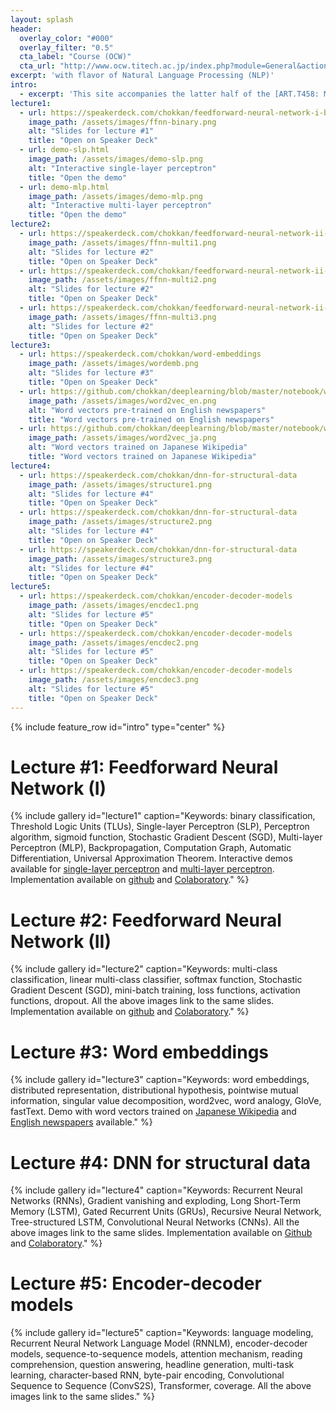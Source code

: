 ```yaml
---
layout: splash
header:
  overlay_color: "#000"
  overlay_filter: "0.5"
  cta_label: "Course (OCW)"
  cta_url: "http://www.ocw.titech.ac.jp/index.php?module=General&action=T0300&JWC=201804845&lang=EN"
excerpt: 'with flavor of Natural Language Processing (NLP)'
intro: 
  - excerpt: 'This site accompanies the latter half of the [ART.T458: Machine Learning](http://www.ocw.titech.ac.jp/index.php?module=General&action=T0300&JWC=201804845&lang=EN) course at [Tokyo Institute of Technology](https://www.titech.ac.jp/english/), which focuses on Deep Learning for Natural Language Processing (NLP). Course materials, demos, and implementations are available.'
lecture1:
  - url: https://speakerdeck.com/chokkan/feedforward-neural-network-i-binary-classification
    image_path: /assets/images/ffnn-binary.png
    alt: "Slides for lecture #1"
    title: "Open on Speaker Deck"
  - url: demo-slp.html
    image_path: /assets/images/demo-slp.png
    alt: "Interactive single-layer perceptron"
    title: "Open the demo"
  - url: demo-mlp.html
    image_path: /assets/images/demo-mlp.png
    alt: "Interactive multi-layer perceptron"
    title: "Open the demo"
lecture2:
  - url: https://speakerdeck.com/chokkan/feedforward-neural-network-ii-multi-class-classification
    image_path: /assets/images/ffnn-multi1.png
    alt: "Slides for lecture #2"
    title: "Open on Speaker Deck"
  - url: https://speakerdeck.com/chokkan/feedforward-neural-network-ii-multi-class-classification
    image_path: /assets/images/ffnn-multi2.png
    alt: "Slides for lecture #2"
    title: "Open on Speaker Deck"
  - url: https://speakerdeck.com/chokkan/feedforward-neural-network-ii-multi-class-classification
    image_path: /assets/images/ffnn-multi3.png
    alt: "Slides for lecture #2"
    title: "Open on Speaker Deck"
lecture3:
  - url: https://speakerdeck.com/chokkan/word-embeddings
    image_path: /assets/images/wordemb.png
    alt: "Slides for lecture #3"
    title: "Open on Speaker Deck"
  - url: https://github.com/chokkan/deeplearning/blob/master/notebook/word2vec_en.ipynb
    image_path: /assets/images/word2vec_en.png
    alt: "Word vectors pre-trained on English newspapers"
    title: "Word vectors pre-trained on English newspapers"
  - url: https://github.com/chokkan/deeplearning/blob/master/notebook/word2vec_ja.ipynb
    image_path: /assets/images/word2vec_ja.png
    alt: "Word vectors trained on Japanese Wikipedia"
    title: "Word vectors trained on Japanese Wikipedia"
lecture4:
  - url: https://speakerdeck.com/chokkan/dnn-for-structural-data
    image_path: /assets/images/structure1.png
    alt: "Slides for lecture #4"
    title: "Open on Speaker Deck"
  - url: https://speakerdeck.com/chokkan/dnn-for-structural-data
    image_path: /assets/images/structure2.png
    alt: "Slides for lecture #4"
    title: "Open on Speaker Deck"
  - url: https://speakerdeck.com/chokkan/dnn-for-structural-data
    image_path: /assets/images/structure3.png
    alt: "Slides for lecture #4"
    title: "Open on Speaker Deck"
lecture5:
  - url: https://speakerdeck.com/chokkan/encoder-decoder-models
    image_path: /assets/images/encdec1.png
    alt: "Slides for lecture #5"
    title: "Open on Speaker Deck"
  - url: https://speakerdeck.com/chokkan/encoder-decoder-models
    image_path: /assets/images/encdec2.png
    alt: "Slides for lecture #5"
    title: "Open on Speaker Deck"
  - url: https://speakerdeck.com/chokkan/encoder-decoder-models
    image_path: /assets/images/encdec3.png
    alt: "Slides for lecture #5"
    title: "Open on Speaker Deck"
---
```


{% include feature_row id="intro" type="center" %}

# Lecture #1: Feedforward Neural Network (I)

{% include gallery id="lecture1" caption="Keywords: binary classification, Threshold Logic Units (TLUs), Single-layer Perceptron (SLP), Perceptron algorithm, sigmoid function, Stochastic Gradient Descent (SGD), Multi-layer Perceptron (MLP), Backpropagation, Computation Graph, Automatic Differentiation, Universal Approximation Theorem. Interactive demos available for [single-layer perceptron](demo-slp.html) and [multi-layer perceptron](demo-mlp.html). Implementation available on [github](https://github.com/chokkan/deeplearning/blob/master/notebook/binary.ipynb) and [Colaboratory](https://colab.research.google.com/github/chokkan/deeplearning/blob/master/notebook/binary.ipynb)." %}

# Lecture #2: Feedforward Neural Network (II)

{% include gallery id="lecture2" caption="Keywords: multi-class classification, linear multi-class classifier, softmax function, Stochastic Gradient Descent (SGD), mini-batch training, loss functions, activation functions, dropout. All the above images link to the same slides. Implementation available on [github](https://github.com/chokkan/deeplearning/blob/master/notebook/mnist.ipynb) and [Colaboratory](https://colab.research.google.com/github/chokkan/deeplearning/blob/master/notebook/mnist.ipynb)." %}

# Lecture #3: Word embeddings

{% include gallery id="lecture3" caption="Keywords: word embeddings, distributed representation, distributional hypothesis, pointwise mutual information, singular value decomposition, word2vec, word analogy, GloVe, fastText. Demo with word vectors trained on [Japanese Wikipedia](https://github.com/chokkan/deeplearning/blob/master/notebook/word2vec_ja.ipynb) and [English newspapers](https://github.com/chokkan/deeplearning/blob/master/notebook/word2vec_en.ipynb) available." %}

# Lecture #4: DNN for structural data

{% include gallery id="lecture4" caption="Keywords: Recurrent Neural Networks (RNNs), Gradient vanishing and exploding, Long Short-Term Memory (LSTM), Gated Recurrent Units (GRUs), Recursive Neural Network, Tree-structured LSTM, Convolutional Neural Networks (CNNs). All the above images link to the same slides. Implementation available on [Github](https://github.com/chokkan/deeplearning/blob/master/notebook/rnn.ipynb) and [Colaboratory](https://colab.research.google.com/github/chokkan/deeplearning/blob/master/notebook/rnn.ipynb)." %}

# Lecture #5: Encoder-decoder models

{% include gallery id="lecture5" caption="Keywords: language modeling, Recurrent Neural Network Language Model (RNNLM), encoder-decoder models, sequence-to-sequence models, attention mechanism, reading comprehension, question answering, headline generation, multi-task learning, character-based RNN, byte-pair encoding, Convolutional Sequence to Sequence (ConvS2S), Transformer, coverage. All the above images link to the same slides." %}

